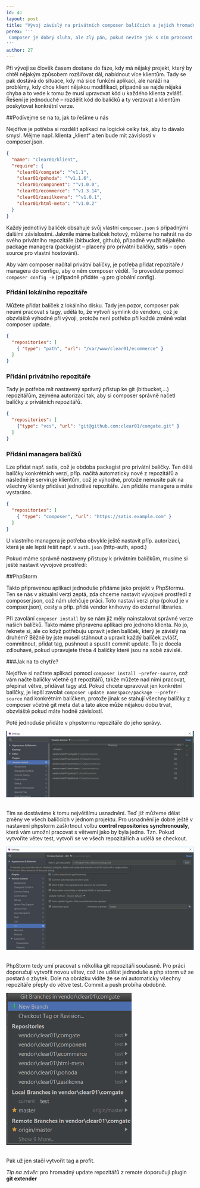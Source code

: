 ```yaml
---
id: 41
layout: post
title: "Vývoj závislý na privátních composer balíčcích a jejich hromadné úpravy"
perex: '''
 Composer je dobrý sluha, ale zlý pán, pokud nevíte jak s ním pracovat. Podívejte se na naše workflow vývoje, kdy je dána plně modulární aplikace a ta se řídí závislostmi na konkrétních balíčků.
'''
author: 27
---
```

Při vývoji se člověk časem dostane do fáze, kdy má nějaký projekt, který by chtěl nějakým způsobem rozšiřovat dál, nabídnout více klientům. Tady se pak dostává do situace, kdy má sice funkční aplikaci, ale naráží na problémy, kdy chce klient nějakou modifikaci, případně se najde nějaká chyba a to vede k tomu že musí upravovat kód u každého klienta zvlášť. Řešení je jednoduché – rozdělit kód do balíčků a ty verzovat a klientům poskytovat konkrétní verze.

##Podívejme se na to, jak to řešíme u nás


Nejdříve je potřeba si rozdělit aplikaci na logické celky tak, aby to dávalo smysl. Mějme např. klienta „klient“ a ten bude mít závislosti v composer.json. 

```json
{
  "name": "clear01/klient",
  "require": {
    "clear01/comgate": "^v1.1",
    "clear01/pohoda": "^v1.1.6",
    "clear01/component": "^v1.0.0",
    "clear01/ecommerce": "^v1.3.14",
    "clear01/zasilkovna": "^v1.0.1",
    "clear01/html-meta": "^v1.0.2"
  }
}
```

Každý jednotlivý balíček obsahuje svůj vlastní `composer.json` s případnými dalšími závislostmi. Jakmile máme balíček hotový, můžeme ho nahrát na do svého privátního repozitáře (bitbucket, github), případně využít nějakého package managera (packagist – placený pro privátní balíčky, satis – open source pro vlastní hostování).

Aby vám composer načítal privátní balíčky, je potřeba přidat repozitáře / managera do configu, aby o něm composer věděl. To provedete pomocí `composer config -e` (případně přidáte `-g` pro globální config).

### Přidání lokálního repozitáře


Můžete přidat balíček z lokálního disku. Tady jen pozor, composer pak neumí pracovat s tagy, udělá to, že vytvoří symlink do vendoru, což je obzvláště výhodné při vývoji, protože není potřeba při každé změně volat composer update.

```json
{
  "repositories": [
    { "type": "path", "url": "/var/www/clear01/ecommerce" }
  ]
}
```

### Přidání privátního repozitáře


Tady je potřeba mít nastavený správný přístup ke git (bitbucket,...) repozitářům, zejména autorizaci tak, aby si composer správně načetl balíčky z privátních repozitářů. 

```json
{
  "repositories": [
    {"type": "vcs", "url": "git@github.com:clear01/comgate.git" }
  ]
}
```

### Přidání managera balíčků


Lze přidat např. satis, což je obdoba packagist pro privátní balíčky. Ten dělá balíčky konkrétních verzí, příp. načítá automaticky nové z repozitářů a následně je servíruje klientům, což je výhodné, protože nemusíte pak na všechny klienty přidávat jednotlivé repozitáře. Jen přidáte managera a máte vystaráno.

```json
{
  "repositories": [
    { "type": "composer", "url": "https://satis.example.com" }
  ]
}
```

U vlastního managera je potřeba obvykle ještě nastavit příp. autorizaci, která je ale lepší řešit např. v `auth.json` (http-auth, apod.)

Pokud máme správně nastaveny přístupy k privátním balíčkům, musíme si ještě nastavit vývojové prostředí:

##PhpStorm


Takto připravenou aplikaci jednoduše přidáme jako projekt v PhpStormu. Ten se nás v aktuální verzi zeptá, zda chceme nastavit vývojové prostředí z composer.json, což nám ulehčuje práci. Toto nastaví verzi php (pokud je v compser.json), cesty a příp. přidá vendor knihovny do external libraries.



Při zavolání `composer install` by se nám již měly nainstalovat správné verze našich balíčků. Takto máme připravenu aplikaci pro jednoho klienta. No jo, řeknete si, ale co když potřebuju upravit jeden balíček, který je závislý na druhém? Běžně by jste museli stáhnout a upravit každý balíček zvlášť, commitnout, přidat tag, pushnout a spustit commit update. To je docela zdlouhavé, pokud upravujete třeba 4 balíčky které jsou na sobě závislé.

###Jak na to chytře?


Nejdříve si načtete aplikaci pomocí `composer install –prefer-source`, což vám načte balíčky včetně git repozitářů, takže můžete nad nimi pracovat, přepínat větve, přidávat tagy atd. Pokud chcete upravovat jen konkrétní balíčky, je lepší zavolat `composer update namespace/package --prefer-source` nad konkrétním balíčkem, protože jinak se stahují všechny balíčky z composer včetně git meta dat a tato akce může nějakou dobu trvat, obzvláště pokud máte hodně závislostí.

Poté jednoduše přidáte v phpstormu repozitáře do jeho správy. 

 <div class="text-center">
     <img src="/assets/images/posts/2017/composer/git.png">
 </div>
<br/>

Tím se dostáváme k tomu největšímu usnadnění. Teď již můžeme dělat změny ve všech balíčcích v jednom projektu. Pro usnadnění je dobré ještě v nastavení phpstorm zaškrtnout volbu **control repositories synchronously**, která vám umožní pracovat s větvemi jako by byla jedna. Tzn. Pokud vytvoříte větev test, vytvoří se ve všech repozitářích a udělá se checkout.
 
 <div class="text-center">
      <img src="/assets/images/posts/2017/composer/synchro.png">
  </div>
 <br/>

PhpStorm tedy umí pracovat s několika git repozitáři současně. Pro práci doporučuji vytvořit novou větev, což lze udělat jednoduše a php storm už se postará o zbytek. Dole na obrázku vidíte že se mi automaticky všechny repozitáře přeply do větve test. Commit a push probíha obdobně.
<div class="text-center">
     <img src="/assets/images/posts/2017/composer/branch.png">
 </div>
<br/>
 

Pak už jen stačí vytvořit tag a profit.

*Tip na závěr:* pro hromadný update repozitářů z remote doporučuji plugin **git extender**

